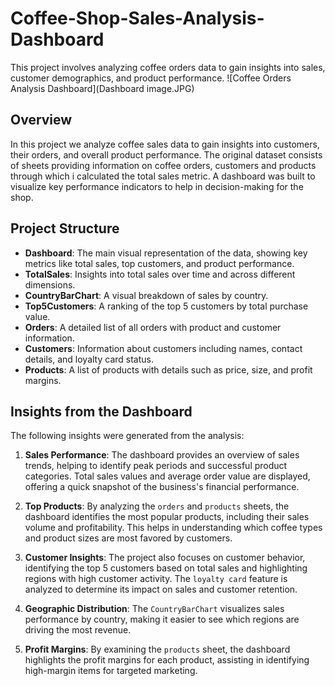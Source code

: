 # Coffee-Shop-Sales-Analysis-Dashboard
This project involves analyzing coffee orders data to gain insights into sales, customer demographics, and product performance. 
![Coffee Orders Analysis Dashboard](Dashboard image.JPG)

## Overview
In this project we analyze coffee sales data to gain insights into customers, their orders, and overall product performance. The original dataset consists of sheets providing information on coffee orders, customers and products through which i calculated the total sales metric. A dashboard was built to visualize key performance indicators to help in decision-making for the shop.

## Project Structure

- **Dashboard**: The main visual representation of the data, showing key metrics like total sales, top customers, and product performance.
- **TotalSales**: Insights into total sales over time and across different dimensions.
- **CountryBarChart**: A visual breakdown of sales by country.
- **Top5Customers**: A ranking of the top 5 customers by total purchase value.
- **Orders**: A detailed list of all orders with product and customer information.
- **Customers**: Information about customers including names, contact details, and loyalty card status.
- **Products**: A list of products with details such as price, size, and profit margins.

## Insights from the Dashboard

The following insights were generated from the analysis:

1. **Sales Performance**: The dashboard provides an overview of sales trends, helping to identify peak periods and successful product categories. Total sales values and average order value are displayed, offering a quick snapshot of the business's financial performance.
   
2. **Top Products**: By analyzing the `orders` and `products` sheets, the dashboard identifies the most popular products, including their sales volume and profitability. This helps in understanding which coffee types and product sizes are most favored by customers.

3. **Customer Insights**: The project also focuses on customer behavior, identifying the top 5 customers based on total sales and highlighting regions with high customer activity. The `loyalty card` feature is analyzed to determine its impact on sales and customer retention.

4. **Geographic Distribution**: The `CountryBarChart` visualizes sales performance by country, making it easier to see which regions are driving the most revenue.

5. **Profit Margins**: By examining the `products` sheet, the dashboard highlights the profit margins for each product, assisting in identifying high-margin items for targeted marketing.


